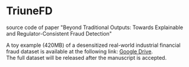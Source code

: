 # TriuneFD
source code of paper "Beyond Traditional Outputs: Towards Explainable and Regulator-Consistent Fraud Detection"

A toy example (420MB) of a desensitized real-world industrial financial fraud dataset is available at the following link: [Google Drive](https://drive.google.com/file/d/1eWTnfACOcMfB9EQVA0cggxwBORpBSzIE/view?usp=sharing).  
The full dataset will be released after the manuscript is accepted.
